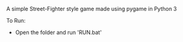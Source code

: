 A simple Street-Fighter style game made using pygame in Python 3

To Run:
- Open the folder and run 'RUN.bat'
